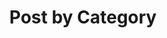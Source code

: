 ---
title : "Post by Category"
layout : categories
permalink : /categories/
author_profile : true
---